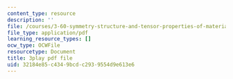 ```yaml
---
content_type: resource
description: ''
file: /courses/3-60-symmetry-structure-and-tensor-properties-of-materials-fall-2005/32184e85c4349bcdc2939554d9e613e6_eCPASv7NaHk.pdf
file_type: application/pdf
learning_resource_types: []
ocw_type: OCWFile
resourcetype: Document
title: 3play pdf file
uid: 32184e85-c434-9bcd-c293-9554d9e613e6
---
```

